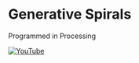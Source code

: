 # Generative Spirals

Programmed in Processing

[![YouTube](http://img.youtube.com/vi/iHDvXRKi14Q/0.jpg)](https://www.youtube.com/watch?v=iHDvXRKi14Q)
